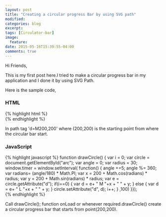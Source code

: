 ```yaml
---
layout: post
title: "Creating a circular progress Bar by using SVG path"
modified:
categories: blog
excerpt:
tags: [Circulator-bar]
image:
  feature:
date: 2015-05-16T15:39:55-04:00
comments: true
---
```


Hi Friends,
 
This is my first post here.I tried to make a circular progress bar in my application and I done it by using SVG Path.

Here is the sample code,

### HTML
{% highlight html %}
<svg style="width:100%; height:100%; position:absolute; top:0; left:0;">  
    <path d="M200,200 " id="arc" fill="none" stroke="green" stroke-width="20"/>
</svg>
{% endhighlight %}

In path tag 'd=M200,200'  where (200,200) is the starting point from where the circular bar start.

### JavaScript

{% highlight javascript %}
function drawCircle() {
        var i = 0;
        var circle = document.getElementById("arc");
        var angle = 0;
        var radius = 30;    
        window.timer = window.setInterval(
        function() {
            angle +=5; 
            angle %= 360;
            var radians= (angle/180) * Math.PI;
            var x = 200 + Math.cos(radians) * radius;
            var y = 200 + Math.sin(radians) * radius;
            var e = circle.getAttribute("d");
            if(i==0) {
                var d = e+ " M "+x + " " + y;
            }
            else {
                var d = e+ " L "+x + " " + y;
            } 
            circle.setAttribute("d", d);
            i++;
        }
      ,100)
    }});  
{% endhighlight %}

Call drawCircle(); function onLoad or whenever required.drawCircle() create a circular progress bar that starts from point(200,200).
